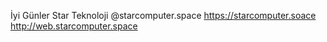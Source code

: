 İyi Günler
Star Teknoloji 
@starcomputer.space
https://starcomputer.soace
http://web.starcomputer.space

